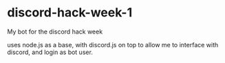 # discord-hack-week-1
My bot for the discord hack week

uses node.js as a base, with discord.js on top to allow me to interface with discord, and login as bot user. 
